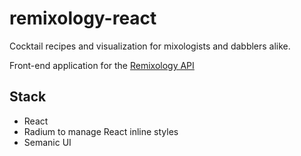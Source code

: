 # remixology-react
Cocktail recipes and visualization for mixologists and dabblers alike.

Front-end application for the [Remixology API](https://github.com/nickoki/remixology-api)

## Stack

- React
- Radium to manage React inline styles
- Semanic UI

